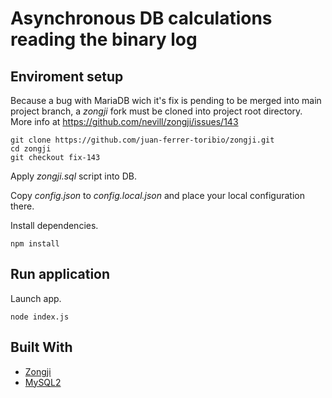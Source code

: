 # Asynchronous DB calculations reading the binary log

## Enviroment setup

Because a bug with MariaDB wich it's fix is pending to be merged into main
project branch, a *zongji* fork must be cloned into project root directory.
More info at https://github.com/nevill/zongji/issues/143
```text
git clone https://github.com/juan-ferrer-toribio/zongji.git
cd zongji
git checkout fix-143
```

Apply *zongji.sql* script into DB.

Copy *config.json* to *config.local.json* and place your local configuration
there.

Install dependencies.
```text
npm install
```

## Run application

Launch app.
```text
node index.js
```

## Built With

* [Zongji](https://github.com/nevill/zongji)
* [MySQL2](https://github.com/sidorares/node-mysql2#readme)
